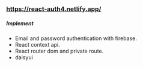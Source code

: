 ### https://react-auth4.netlify.app/

##### Implement
  * Email and password authentication with firebase.
  * React context api.
  * React router dom and private route.
  * daisyui

